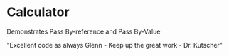 # Calculator
Demonstrates Pass By-reference and Pass By-Value

"Excellent code as always Glenn - Keep up the great work - Dr. Kutscher"
